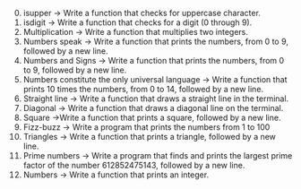 0. isupper -> Write a function that checks for uppercase character.
1. isdigit -> Write a function that checks for a digit (0 through 9).
2. Multiplication -> Write a function that multiplies two integers.
3. Numbers speak -> Write a function that prints the numbers, from 0 to 9, followed by a new line.
4. Numbers and Signs -> Write a function that prints the numbers, from 0 to 9, followed by a new line.
5. Numbers constitute the only universal language -> Write a function that prints 10 times the numbers, from 0 to 14, followed by a new line.
6. Straight line -> Write a function that draws a straight line in the terminal.
7. Diagonal -> Write a function that draws a diagonal line on the terminal.
8. Square ->Write a function that prints a square, followed by a new line.
9. Fizz-buzz -> Write a program that prints the numbers from 1 to 100
10. Triangles -> Write a function that prints a triangle, followed by a new line.
11. Prime numbers -> Write a program that finds and prints the largest prime factor of the number 612852475143, followed by a new line.
12. Numbers -> Write a function that prints an integer.
